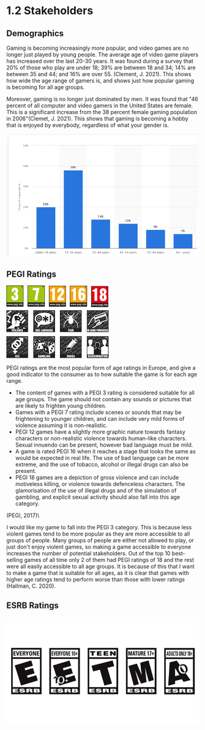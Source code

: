 # 1.2 Stakeholders

## Demographics

Gaming is becoming increasingly more popular, and video games are no longer just played by young people. The average age of video game players has increased over the last 20-30 years.  It was found during a survey that 20% of those who play are under 18; 39% are between 18 and 34; 14% are between 35 and 44; and 16% are over 55. (Clement, J. 2021). This shows how wide the age range of gamers is, and shows just how popular gaming is becoming for all age groups.

Moreover, gaming is no longer just dominated by men. It was found that "46 percent of all computer and video gamers in the United States are female. This is a significant increase from the 38 percent female gaming population in 2006"(Clemet, J. 2021). This shows that gaming is becoming a hobby that is enjoyed by everybody, regardless of what your gender is.

![](<../.gitbook/assets/image (2).png>)

## PEGI Ratings

![](../.gitbook/assets/image.png)

PEGI ratings are the most popular form of age ratings in Europe, and give a good indicator to the consumer as to how suitable the game is for each age range.&#x20;

* The content of games with a PEGI 3 rating is considered suitable for all age groups. The game should not contain any sounds or pictures that are likely to frighten young children.
* Games with a PEGI 7 rating include scenes or sounds that may be frightening to younger children, and can include very mild forms of violence assuming it is non-realistic.
* PEGI 12 games have a slightly more graphic nature towards fantasy characters or non-realistic violence towards human-like characters. Sexual innuendo can be present, however bad language must be mild.
* A game is rated PEGI 16 when it reaches a stage that looks the same as would be expected in real life. The use of bad language can be more extreme, and the use of tobacco, alcohol or illegal drugs can also be present.
* PEGI 18 games are a depiction of gross violence and can include motiveless killing, or violence towards defenceless characters. The glamorisation of the use of illegal drugs and of the simulation of gambling, and explicit sexual activity should also fall into this age category.

(PEGI, 2017)\


I would like my game to fall into the PEGI 3 category. This is because less violent games tend to be more popular as they are more accessible to all groups of people. Many groups of people are either not allowed to play, or just don't enjoy violent games, so making a game accessible to everyone increases the number of potential stakeholders. Out of the top 10 best-selling games of all time only 2 of them had PEGI ratings of 18 and the rest were all easily accessible to all age groups. It is because of this that I want to make a game that is suitable for all ages, as it is clear that games with higher age ratings tend to perform worse than those with lower ratings (Hallman, C. 2020).

## ESRB Ratings

![](<../.gitbook/assets/image (1) (1).png>)

